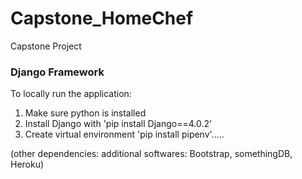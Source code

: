 # Capstone_HomeChef
Capstone Project

### Django Framework
To locally run the application:
1. Make sure python is installed
2. Install Django with 'pip install Django==4.0.2'
3. Create virtual environment 'pip install pipenv'.....

(other dependencies: additional softwares: Bootstrap, somethingDB, Heroku)
